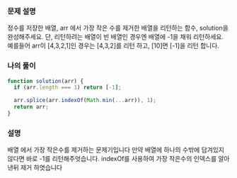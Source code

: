 ### 문제 설명

정수를 저장한 배열, arr 에서 가장 작은 수를 제거한 배열을 리턴하는 함수, solution을 완성해주세요. 단, 리턴하려는 배열이 빈 배열인 경우엔 배열에 -1을 채워 리턴하세요. 예를들어 arr이 [4,3,2,1]인 경우는 [4,3,2]를 리턴 하고, [10]면 [-1]을 리턴 합니다.

### 나의 풀이

```js
function solution(arr) {
  if (arr.length === 1) return [-1];

  arr.splice(arr.indexOf(Math.min(...arr)), 1);
  return arr;
}
```

### 설명

배열 에서 가장 작은수를 제거하는 문제기입니다 만약 배열에 하나의 수밖에 담겨있지 않다면 바로 -1를 리턴해주엇습니다.
indexOf를 사용하여 가장 작은수의 인덱스를 알아낸뒤 제거 하엿습니다
